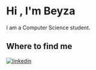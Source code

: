 <h1>Hi , I'm Beyza</h1>
<p>I am a Computer Science student. </p>
<h2> Where to find me</h2>
<p><a target="_blank" href="https://www.linkedin.com/in/https://www.linkedin.com/in/nihal-beyza-dogan-76656823a/" style="display: inline-block;"><img src="https://img.shields.io/badge/linkedin-logo?style=for-the-badge&logo=linkedin&logoColor=white&color=%230a77b6" alt="linkedin" /></a></p>

